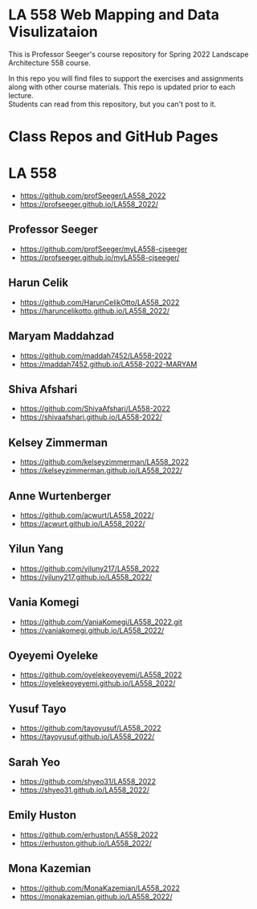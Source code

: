 # LA 558 Web Mapping and Data Visulizataion 
This is Professor Seeger's course repository for Spring 2022 Landscape Architecture 558 course.
  
In this repo you will find files to support the exercises and assignments  
along with other course materials. This repo is updated prior to each lecture.  
Students can read from this repository, but you can't post to it.


# Class Repos and GitHub Pages
# LA 558
- https://github.com/profSeeger/LA558_2022
- https://profseeger.github.io/LA558_2022/

## Professor Seeger
- https://github.com/profSeeger/myLA558-cjseeger
- https://profseeger.github.io/myLA558-cjseeger/

## Harun Celik	
 - https://github.com/HarunCelikOtto/LA558_2022	
 - https://haruncelikotto.github.io/LA558_2022/

## Maryam Maddahzad	
- https://github.com/maddah7452/LA558-2022
- https://maddah7452.github.io/LA558-2022-MARYAM

## Shiva Afshari	
- https://github.com/ShivaAfshari/LA558-2022	
- https://shivaafshari.github.io/LA558-2022/

## Kelsey Zimmerman	
- https://github.com/kelseyzimmerman/LA558_2022	
- https://kelseyzimmerman.github.io/LA558_2022/

## Anne Wurtenberger	
- https://github.com/acwurt/LA558_2022/	
- https://acwurt.github.io/LA558_2022/

## Yilun Yang	
- https://github.com/yiluny217/LA558_2022
- https://yiluny217.github.io/LA558_2022/

## Vania Komegi	
- https://github.com/VaniaKomegi/LA558_2022.git
- https://vaniakomegi.github.io/LA558_2022/

## Oyeyemi Oyeleke	
- https://github.com/oyelekeoyeyemi/LA558_2022	
- https://oyelekeoyeyemi.github.io/LA558_2022/

## Yusuf Tayo	
- https://github.com/tayoyusuf/LA558_2022	
- https://tayoyusuf.github.io/LA558_2022/

## Sarah Yeo	
- https://github.com/shyeo31/LA558_2022	
- https://shyeo31.github.io/LA558_2022/

## Emily Huston	
- https://github.com/erhuston/LA558_2022	
- https://erhuston.github.io/LA558_2022/

## Mona Kazemian	
- https://github.com/MonaKazemian/LA558_2022	
- https://monakazemian.github.io/LA558_2022/
